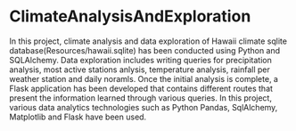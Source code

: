 # ClimateAnalysisAndExploration

In this project, climate analysis and data exploration of Hawaii climate sqlite database(Resources/hawaii.sqlite) has been conducted using Python and SQLAlchemy. Data exploration includes writing queries for precipitation analysis, most active stations anlysis, temperature analysis, rainfall per weather station and daily noramls. Once the initial analysis is complete, a Flask application has been developed that contains different routes that present the information learned through various queries.
In this project, various data analytics technologies such as Python Pandas, SqlAlchemy, Matplotlib and Flask have been used.

